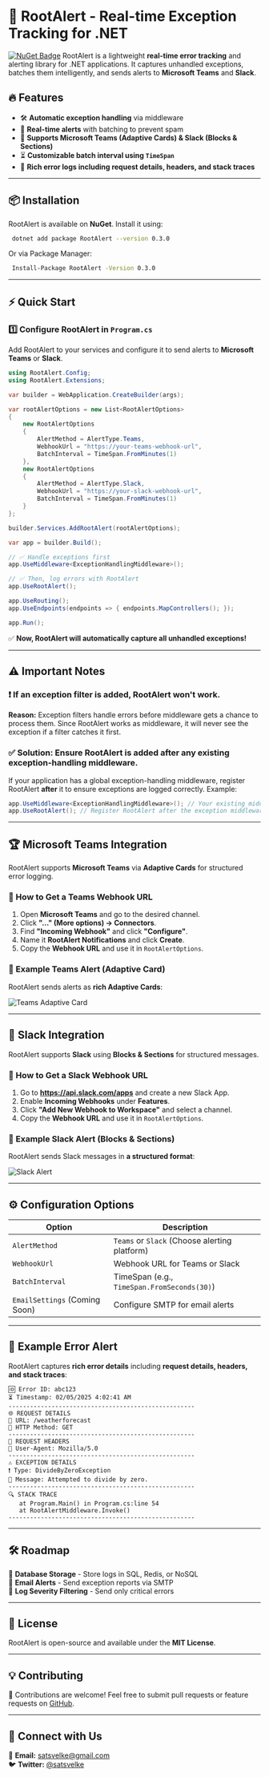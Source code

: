 # 🚀 RootAlert - Real-time Exception Tracking for .NET  
[![NuGet Badge](https://img.shields.io/nuget/v/RootAlert.svg)](https://www.nuget.org/packages/RootAlert/)
RootAlert is a lightweight **real-time error tracking** and alerting library for .NET applications. It captures unhandled exceptions, batches them intelligently, and sends alerts to **Microsoft Teams** and **Slack**.

## 🔥 Features  
- 🛠 **Automatic exception handling** via middleware  
- 🚀 **Real-time alerts** with batching to prevent spam  
- 📡 **Supports Microsoft Teams (Adaptive Cards) & Slack (Blocks & Sections)**  
- ⏳ **Customizable batch interval using `TimeSpan`**  
- 📩 **Rich error logs including request details, headers, and stack traces**  

---

## 📦 Installation  
RootAlert is available on **NuGet**. Install it using:

```sh
 dotnet add package RootAlert --version 0.3.0
```

Or via Package Manager:
```sh
 Install-Package RootAlert -Version 0.3.0
```

---

## ⚡ Quick Start  

### **1️⃣ Configure RootAlert in `Program.cs`**  
Add RootAlert to your services and configure it to send alerts to **Microsoft Teams** or **Slack**.

```csharp
using RootAlert.Config;
using RootAlert.Extensions;

var builder = WebApplication.CreateBuilder(args);

var rootAlertOptions = new List<RootAlertOptions>
{
    new RootAlertOptions
    {
        AlertMethod = AlertType.Teams,
        WebhookUrl = "https://your-teams-webhook-url",
        BatchInterval = TimeSpan.FromMinutes(1)
    },
    new RootAlertOptions
    {
        AlertMethod = AlertType.Slack,
        WebhookUrl = "https://your-slack-webhook-url",
        BatchInterval = TimeSpan.FromMinutes(1)
    }
};

builder.Services.AddRootAlert(rootAlertOptions);

var app = builder.Build();

// ✅ Handle exceptions first
app.UseMiddleware<ExceptionHandlingMiddleware>();

// ✅ Then, log errors with RootAlert
app.UseRootAlert();

app.UseRouting();
app.UseEndpoints(endpoints => { endpoints.MapControllers(); });

app.Run();
```

✅ **Now, RootAlert will automatically capture all unhandled exceptions!**  

---

## ⚠️ Important Notes  

### **❗ If an exception filter is added, RootAlert won't work.**  
**Reason:** Exception filters handle errors before middleware gets a chance to process them. Since RootAlert works as middleware, it will never see the exception if a filter catches it first.

### **✅ Solution: Ensure RootAlert is added after any existing exception-handling middleware.**  
If your application has a global exception-handling middleware, register RootAlert **after** it to ensure exceptions are logged correctly. Example:

```csharp
app.UseMiddleware<ExceptionHandlingMiddleware>(); // Your existing middleware
app.UseRootAlert(); // Register RootAlert after the exception middleware
```

---

## 🏆 Microsoft Teams Integration  
RootAlert supports **Microsoft Teams** via **Adaptive Cards** for structured error logging.

### **🔹 How to Get a Teams Webhook URL**  
1. Open **Microsoft Teams** and go to the desired channel.  
2. Click **"…" (More options) → Connectors**.  
3. Find **"Incoming Webhook"** and click **"Configure"**.  
4. Name it **RootAlert Notifications** and click **Create**.  
5. Copy the **Webhook URL** and use it in `RootAlertOptions`.

### **🔹 Example Teams Alert (Adaptive Card)**  
RootAlert sends alerts as **rich Adaptive Cards**:

![Teams Adaptive Card](https://user-images.githubusercontent.com/example/teams-card.png)

---

## 💬 Slack Integration  
RootAlert supports **Slack** using **Blocks & Sections** for structured messages.

### **🔹 How to Get a Slack Webhook URL**  
1. Go to **https://api.slack.com/apps** and create a new Slack App.  
2. Enable **Incoming Webhooks** under **Features**.  
3. Click **"Add New Webhook to Workspace"** and select a channel.  
4. Copy the **Webhook URL** and use it in `RootAlertOptions`.

### **🔹 Example Slack Alert (Blocks & Sections)**  
RootAlert sends Slack messages in **a structured format**:

![Slack Alert](https://user-images.githubusercontent.com/example/slack-message.png)

---

## ⚙️ Configuration Options  
| Option                        | Description                                   |
| ----------------------------- | --------------------------------------------- |
| `AlertMethod`                 | `Teams` or `Slack` (Choose alerting platform) |
| `WebhookUrl`                  | Webhook URL for Teams or Slack                |
| `BatchInterval`               | TimeSpan (e.g., `TimeSpan.FromSeconds(30)`)   |
| `EmailSettings` (Coming Soon) | Configure SMTP for email alerts               |

---

## 🚨 Example Error Alert  
RootAlert captures **rich error details** including **request details, headers, and stack traces**:

```
🆔 Error ID: abc123
⏳ Timestamp: 02/05/2025 4:02:41 AM
----------------------------------------------------
🌐 REQUEST DETAILS
🔗 URL: /weatherforecast
📡 HTTP Method: GET
----------------------------------------------------
📩 REQUEST HEADERS
📝 User-Agent: Mozilla/5.0
----------------------------------------------------
⚠️ EXCEPTION DETAILS
❗ Type: DivideByZeroException
💬 Message: Attempted to divide by zero.
----------------------------------------------------
🔍 STACK TRACE
   at Program.Main() in Program.cs:line 54
   at RootAlertMiddleware.Invoke()
----------------------------------------------------
```

---

## 🛠 Roadmap  
🔹 **Database Storage** - Store logs in SQL, Redis, or NoSQL  
🔹 **Email Alerts** - Send exception reports via SMTP  
🔹 **Log Severity Filtering** - Send only critical errors  

---

## 📜 License  
RootAlert is open-source and available under the **MIT License**.

---

## 💡 Contributing  
🚀 Contributions are welcome! Feel free to submit pull requests or feature requests on [GitHub](https://github.com/satsvelke/RootAlert).  

---

## 🔗 Connect with Us  
📧 **Email:**  satsvelke@gmail.com  
🐦 **Twitter:** [@satsvelke](https://twitter.com/satsvelke)  

